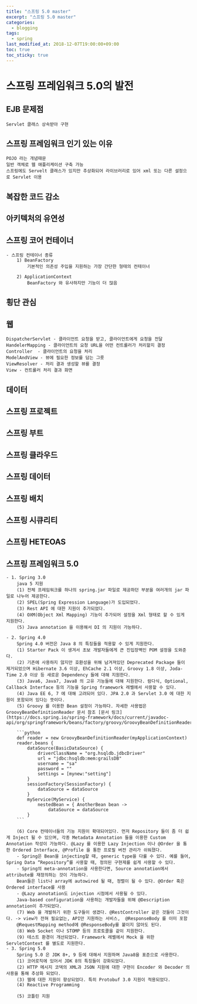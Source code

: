 ```yaml
---
title: "스프링 5.0 master"
excerpt: "스프링 5.0 master"
categories:
  - blogging
tags:
  - spring
last_modified_at: 2018-12-07T19:00:00+09:00
toc: true
toc_sticky: true
---
```


# 스프링 프레임워크 5.0의 발전

## EJB 문제점
    Servlet 클래스 상속받아 구현

## 스프링 프레임워크 인기 있는 이유
    POJO 라는 개념때문
    일반 객체로 웹 애플리케이션 구축 가능
    스프링에도 Servelt 클래스가 있지만 추상화되어 라이브러리로 있어 xml 또는 다른 설정으로 Servlet 이용


## 복잡한 코드 감소

## 아키텍처의 유연성

## 스프링 코어 컨테이너
    - 스프링 컨테이너 종류
        1) BeanFactory
            기본적인 의존성 주입을 지원하는 가장 간단한 형태의 컨테이너

        2) ApplicationContext  
            BeanFactory 와 유사하지만 기능이 더 많음


## 횡단 관심

## 웹
    DispatcherServlet - 클라이언트 요청을 받고, 클라이언트에게 요청을 전달
    HandelerMapping - 클라이언트의 요청 URL을 어떤 컨트롤러가 처리할지 결정
    Controller  - 클라이언트의 요청을 처리
    ModelAndView - 뷰에 필요한 정보를 담는 그릇
    ViewResolver - 처리 결과 생성할 뷰를 결정
    View - 컨트롤러 처리 결과 화면

## 데이터
## 스프링 프로젝트

## 스프링 부트

## 스프링 클라우드

## 스프링 데이터

## 스프링 배치

## 스프링 시큐리티

## 스프링 HETEOAS

## 스프링 프레임워크 5.0
    - 1. Spring 3.0
        java 5 지원
        (1) 전체 프레임워크를 하나의 spring.jar 파일로 제공하던 부분을 여러개의 jar 파일로 나누어 제공한다.
        (2) SPEL(Spring Expression Language)가 도입되었다.
        (3) Rest API 에 대한 지원이 추가되었다.
        (4) OXM(Object Xml Mapping) 기능이 추가되어 설정을 Xml 형태로 할 수 있게 지원한다.
        (5) Java annotation 을 이용해서 DI 의 지원이 가능하다.

    - 2. Spring 4.0
        Spring 4.0 버전은 Java 8 의 특징들을 적용할 수 있게 지원한다.
        (1) Starter Pack 이 생겨서 초보 개발자들에게 큰 진입장벽인 POM 설정을 도와준다.
        (2) 기존에 사용하지 않지만 호환성을 위해 남겨져있던 Deprecated Package 들이 제거되었으며 Hibernate 3.6 이상, EhCache 2.1 이상, Groovy 1.8 이상, Joda-Time 2.0 이상 등 새로운 Dependency 들에 대해 지원한다.
        (3) Java6, Java7, Java8 의 고유 기능들에 대해 지원한다. 람다식, Optional, Callback Interface 등의 기능을 Spring framework 레벨에서 사용할 수 있다.
        (4) Java EE 6, 7 에 대해 고려되어 있다. JPA 2.0 과 Servlet 3.0 에 대한 지원이 포함되어 있다는 뜻이다.
        (5) Groovy 를 이용한 Bean 설정이 가능하다. 자세한 사용법은 GroovyBeanDefinitionReader 문서 참조 [문서 링크](https://docs.spring.io/spring-framework/docs/current/javadoc-api/org/springframework/beans/factory/groovy/GroovyBeanDefinitionReader.html)

        ```python
        def reader = new GroovyBeanDefinitionReader(myApplicationContext)
        reader.beans {
            dataSource(BasicDataSource) {
                driverClassName = "org.hsqldb.jdbcDriver"
                url = "jdbc:hsqldb:mem:grailsDB"
                username = "sa"
                password = ""
                settings = [mynew:"setting"]
            }
            sessionFactory(SessionFactory) {
                dataSource = dataSource
            }
            myService(MyService) {
                nestedBean = { AnotherBean bean ->
                    dataSource = dataSource
            }
        ```   

        (6) Core 컨테이너들의 기능 지원이 확대되어있다. 먼저 Repository 들이 좀 더 쉽게 Inject 될 수 있으며, 각종 Metadata Annotation 들을 이용한 Custom Annotation 작성이 가능하다. @Lazy 를 이용한 Lazy Injection 이나 @Order 을 통한 Ordered Interface, @Profile 을 통한 프로필 버전 관리가 쉬워졌다.
        - Spring은 Bean을 injecting할 때, generic type을 다룰 수 있다. 예를 들어, Spring Data “Repository”를 사용할 때, 정의된 구현제를 쉽게 사용할 수 있다.
        - Spring의 meta-annotation을 사용한다면, Source annotation에서 attribute를 재정의하는 것이 가능하다.
        Bean들은 list나 array에 autowired 될 때, 정렬이 될 수 있다. @Order 혹은 Ordered interface를 사용
        - @Lazy annotation도 injection 시점에서 사용될 수 있다.
        Java-based configuration을 사용하는 개발자들을 위해 @Description annotation이 추가되었다.
        (7) Web 을 개발하기 위한 도구들이 생겼다. @RestController 같은 것들이 그것이다. -> view가 전혀 필요없는, API만 지원하는 서비스,  @ResponseBody 를 이미 포함
        @RequestMapping method에 @ResponseBody를 붙이지 않아도 된다.
        (8) Web Socket 이나 STOMP 등의 프로토콜을 같이 지원한다.
        (9) 테스트 환경이 개선되었다. Framework 레벨에서 Mock 을 위한 ServletContext 를 별도로 지원한다.
    - 3. Spring 5.0
        Spring 5.0 은 JDK 8+, 9 등에 대해서 지원하며 Java8을 표준으로 사용한다.
        (1) 코어로직에 있어서 JDK 8의 특징들이 강화되었다.
        (2) HTTP 메시지 코덱의 XML과 JSON 지원에 대한 구현이 Encoder 와 Decoder 의 사용을 통해 추상화 되었다.
        (3) 웹에 대한 지원이 향상되었다. 특히 Protobuf 3.0 지원이 적용되었다.
        (4) Reactive Programming

        (5) 코틀린 지원
